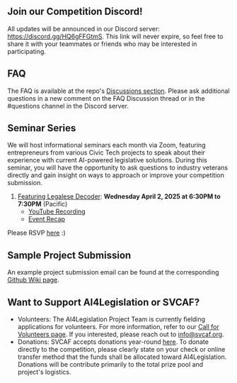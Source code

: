 ## Join our Competition Discord!
All updates will be announced in our Discord server: https://discord.gg/HQ6gFFGtmS. This link will never expire, so feel free to share it with your teammates or friends who may be interested in participating.

## FAQ
The FAQ is available at the repo's [Discussions section](https://github.com/svcaf/2025-AI4Legislation-Public/discussions). Please ask additional questions in a new comment on the FAQ Discussion thread or in the #questions channel in the Discord server.

## Seminar Series
We will host informational seminars each month via Zoom, featuring entrepreneurs from various Civic Tech projects to speak about their experience with current AI-powered legislative solutions. During this seminar, you will have the opportunity to ask questions to industry veterans directly and gain insight on ways to approach or improve your competition submission.
1. [Featuring Legalese Decoder](https://www.svcaf.org/2025/03/seminar-series-ai4legislation-featuring-legalese-decoder/): **Wednesday April 2, 2025 at 6:30PM to 7:30PM** (Pacific)
   - [YouTube Recording](https://www.youtube.com/watch?v=KZrk8SJIcX8)
   - [Event Recap](https://www.svcaf.org/2025/04/ai4legislation-seminar-perspectives-and-qa/)

Please RSVP [here](https://docs.google.com/forms/d/e/1FAIpQLSdnUjrQ6Rf-SnRhBJvzbp9_hXPW0Ck26uZAa2w4NL9f5cvSrA/viewform?usp=header) :)

## Sample Project Submission
An example project submission email can be found at the corresponding [Github Wiki page](https://github.com/svcaf/2025-AI4Legislation-Public/wiki/Project-Submission:Example-Email).

## Want to Support AI4Legislation or SVCAF?
* Volunteers: The AI4Legislation Project Team is currently fielding applications for volunteers. For more information, refer to our [Call for Volunteers page](https://www.svcaf.org/2025/02/call-for-volunteers-for-ai4legislation-using-ai-to-enhance-civic-awareness-and-action/). If you interested, please reach out to info@svcaf.org.
* Donations: SVCAF accepts donations year-round [here](https://www.svcaf.org/donations/). To donate directly to the competition, please clearly state on your check or online transfer method that the funds shall be allocated toward AI4Legislation. Donations will be contribute primarily to the total prize pool and project's logistics.
